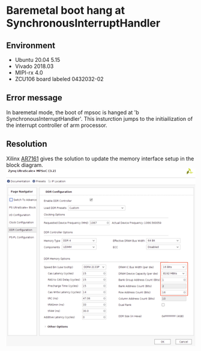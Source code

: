 # Baremetal boot hang at **SynchronousInterruptHandler**

## Environment

* Ubuntu 20.04 5.15
* Vivado 2018.03
* MIPI-rx 4.0
* ZCU106 board labeled 0432032-02

## Error message

In baremetal mode, the boot of mpsoc is hanged at 'b SynchronousInterruptHandler'. This insturction jumps to the initiailization of the interrupt controller of arm processor.

## Resolution

Xilinx [AR7161](https://support.xilinx.com/s/article/71961?language=en_US) gives the solution to update the memory interface setup in the block diagram.
![plot](A00figure/01.memory.png)
